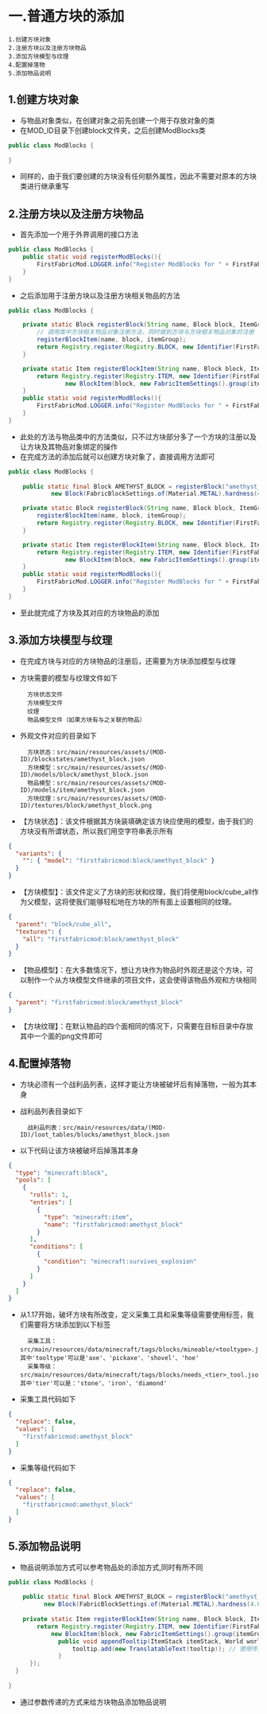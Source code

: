 # 一.普通方块的添加

    1.创建方块对象
    2.注册方块以及注册方块物品
    3.添加方块模型与纹理
    4.配置掉落物
    5.添加物品说明

## 1.创建方块对象
- 与物品对象类似，在创建对象之前先创建一个用于存放对象的类
- 在MOD_ID目录下创建block文件夹，之后创建ModBlocks类
```java
public class ModBlocks {
    
}
```
- 同样的，由于我们要创建的方块没有任何额外属性，因此不需要对原本的方块类进行继承重写


## 2.注册方块以及注册方块物品
- 首先添加一个用于外界调用的接口方法
```java
public class ModBlocks {
    public static void registerModBlocks(){
        FirstFabricMod.LOGGER.info("Register ModBlocks for " + FirstFabricMod.MOD_ID);
    }
}
```
- 之后添加用于注册方块以及注册方块相关物品的方法
```java
public class ModBlocks {

    private static Block registerBlock(String name, Block block, ItemGroup itemGroup){ // 一个返回值是Block的方法，用于方块对象的注册
        // 调用类中方块相关物品对象注册方法，同时做到方块与方块相关物品对象的注册
        registerBlockItem(name, block, itemGroup);
        return Registry.register(Registry.BLOCK, new Identifier(FirstFabricMod.MOD_ID, name), block);
    }

    private static Item registerBlockItem(String name, Block block, ItemGroup itemGroup){ // 一个返回值是Item的方法，用于方块相关物品对象的注册
        return Registry.register(Registry.ITEM, new Identifier(FirstFabricMod.MOD_ID, name),
                new BlockItem(block, new FabricItemSettings().group(itemGroup))); // 使用方块对象来创建一个与之绑定的方块物品
    }
    public static void registerModBlocks(){
        FirstFabricMod.LOGGER.info("Register ModBlocks for " + FirstFabricMod.MOD_ID);
    }
}
```
- 此处的方法与物品类中的方法类似，只不过方块部分多了一个方块的注册以及让方块及其物品对象绑定的操作
- 在完成方法的添加后就可以创建方块对象了，直接调用方法即可
```java
public class ModBlocks {
    
    public static final Block AMETHYST_BLOCK = registerBlock("amethyst_block",
            new Block(FabricBlockSettings.of(Material.METAL).hardness(4.0F).requiresTool()), ModItemGroup.LOSTsMOD);

    private static Block registerBlock(String name, Block block, ItemGroup itemGroup){
        registerBlockItem(name, block, itemGroup);
        return Registry.register(Registry.BLOCK, new Identifier(FirstFabricMod.MOD_ID, name), block);
    }

    private static Item registerBlockItem(String name, Block block, ItemGroup itemGroup){
        return Registry.register(Registry.ITEM, new Identifier(FirstFabricMod.MOD_ID, name),
                new BlockItem(block, new FabricItemSettings().group(itemGroup)));
    }
    public static void registerModBlocks(){
        FirstFabricMod.LOGGER.info("Register ModBlocks for " + FirstFabricMod.MOD_ID);
    }
}
```
- 至此就完成了方块及其对应的方块物品的添加


## 3.添加方块模型与纹理
- 在完成方块与对应的方块物品的注册后，还需要为方块添加模型与纹理
- 方块需要的模型与纹理文件如下

        方块状态文件
        方块模型文件
        纹理
        物品模型文件（如果方块有与之关联的物品）

- 外观文件对应的目录如下

        方块状态：src/main/resources/assets/(MOD-ID)/blockstates/amethyst_block.json
        方块模型：src/main/resources/assets/(MOD-ID)/models/block/amethyst_block.json
        物品模型：src/main/resources/assets/(MOD-ID)/models/item/amethyst_block.json
        方块纹理：src/main/resources/assets/(MOD-ID)/textures/block/amethyst_block.png

- 【方块状态】：该文件根据其方块装填确定该方块应使用的模型，由于我们的方块没有所谓状态，所以我们用空字符串表示所有
```json
{
  "variants": {
    "": { "model": "firstfabricmod:block/amethyst_block" }
  }
}
```
- 【方块模型】：该文件定义了方块的形状和纹理，我们将使用block/cube_all作为父模型，这将使我们能够轻松地在方块的所有面上设置相同的纹理。
```json
{
  "parent": "block/cube_all",
  "textures": {
    "all": "firstfabricmod:block/amethyst_block"
  }
}
```
- 【物品模型】：在大多数情况下，想让方块作为物品时外观还是这个方块，可以制作一个从方块模型文件继承的项目文件，这会使得该物品外观和方块相同
```json
{
  "parent": "firstfabricmod:block/amethyst_block"
}
```
- 【方块纹理】：在默认物品的四个面相同的情况下，只需要在目标目录中存放其中一个面的png文件即可


## 4.配置掉落物
- 方块必须有一个战利品列表，这样才能让方块被破坏后有掉落物，一般为其本身
- 战利品列表目录如下


        战利品列表：src/main/resources/data/(MOD-ID)/loot_tables/blocks/amethyst_block.json


- 以下代码让该方块被破坏后掉落其本身
```json
{
  "type": "minecraft:block",
  "pools": [
    {
      "rolls": 1,
      "entries": [
        {
          "type": "minecraft:item",
          "name": "firstfabricmod:amethyst_block"
        }
      ],
      "conditions": [
        {
          "condition": "minecraft:survives_explosion"
        }
      ]
    }
  ]
}
```
- 从1.17开始，破坏方块有所改变，定义采集工具和采集等级需要使用标签，我们需要将方块添加到以下标签


        采集工具：src/main/resources/data/minecraft/tags/blocks/mineable/<tooltype>.json，其中'tooltype'可以是'axe'、'pickaxe'、'shovel'、'hoe'
        采集等级：src/main/resources/data/minecraft/tags/blocks/needs_<tier>_tool.json，其中'tier'可以是：'stone'、'iron'、'diamond'


- 采集工具代码如下
```json
{
  "replace": false,
  "values": [
    "firstfabricmod:amethyst_block"
  ]
}
```
- 采集等级代码如下
```json
{
  "replace": false,
  "values": [
    "firstfabricmod:amethyst_block"
  ]
}
```

## 5.添加物品说明
- 物品说明添加方式可以参考物品处的添加方式,同时有所不同
```java
public class ModBlocks {
    
    public static final Block AMETHYST_BLOCK = registerBlock("amethyst_block",
          new Block(FabricBlockSettings.of(Material.METAL).hardness(4.0F).requiresTool()), ModItemGroup.LOSTsMOD, "block.firstfabricmod.amethyst_block.tooltip");
    
    private static Item registerBlockItem(String name, Block block, ItemGroup itemGroup, String tooltip){ // 方块物品类多增加一个String参数用于传入物品说明
        return Registry.register(Registry.ITEM, new Identifier(FirstFabricMod.MOD_ID, name), 
            new BlockItem(block, new FabricItemSettings().group(itemGroup)){
              public void appendTooltip(ItemStack itemStack, World world, List<Text> tooltip, TooltipContext tooltipContext){ // 使用匿名内部类来重写方法
                  tooltip.add(new TranslatableText(tooltip)); // 使用传入的String参数来生成物品说明
              }
      });
  }
  
}
```
- 通过参数传递的方式来给方块物品添加物品说明
